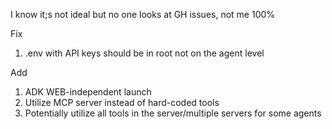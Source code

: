 I know it;s not ideal but no one looks at GH issues, not me 100%


Fix
1. .env with API keys should be in root not on the agent level


Add
1. ADK WEB-independent launch
2. Utilize MCP server instead of hard-coded tools
3. Potentially utilize all tools in the server/multiple servers for some agents